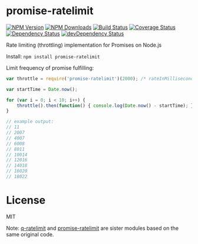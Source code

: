 promise-ratelimit
============

[![NPM Version](https://img.shields.io/npm/v/promise-ratelimit.svg?style=flat)](https://npmjs.org/package/promise-ratelimit)
[![NPM Downloads](https://img.shields.io/npm/dm/promise-ratelimit.svg?style=flat)](https://npmjs.org/package/promise-ratelimit)
[![Build Status](https://travis-ci.org/addaleax/promise-ratelimit.svg?style=flat&branch=master)](https://travis-ci.org/addaleax/promise-ratelimit?branch=master)
[![Coverage Status](https://coveralls.io/repos/addaleax/promise-ratelimit/badge.svg?branch=master)](https://coveralls.io/r/addaleax/promise-ratelimit?branch=master)
[![Dependency Status](https://david-dm.org/addaleax/promise-ratelimit.svg?style=flat)](https://david-dm.org/addaleax/promise-ratelimit)
[![devDependency Status](https://david-dm.org/addaleax/promise-ratelimit/dev-status.svg?style=flat)](https://david-dm.org/addaleax/promise-ratelimit#info=devDependencies)

Rate limiting (throttling) implementation for Promises on Node.js

Install:
`npm install promise-ratelimit`

Limit frequency of promise fulfilling:

```javascript
var throttle = require('promise-ratelimit')(2000); /* rateInMilliseconds */

var startTime = Date.now();

for (var i = 0; i < 10; i++) {
	throttle().then(function() { console.log(Date.now() - startTime); });
}

// example output:
// 11
// 2007
// 4007
// 6008
// 8011
// 10014
// 12016
// 14018
// 16020
// 18022
```

License
===

MIT

Note: [q-ratelimit](https://github.com/addaleax/q-ratelimit) and
[promise-ratelimit](https://github.com/addaleax/promise-ratelimit) are
sister modules based on the same original code.
